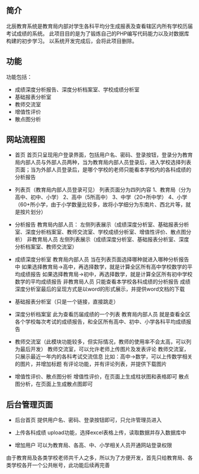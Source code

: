 ﻿## 简介

北辰教育系统是教育局内部对学生各科平均分生成报表及查看辖区内所有学校历届考试成绩的系统。
此项目目的是为了锻炼自己的PHP编写代码能力以及对数据库构建的初步学习。
以系统开发完成后，会将此项目删除。

## 功能

功能包括：

*  成绩深度分析报告、深度分析档案室、学校成绩分析室
*  基础报表分析室
*  教师交流室
*  增值性评价
*  散点图分析

## 网站流程图

* 首页
首页只呈现用户登录界面，包括用户名、密码、登录按钮，登录分为教育局内部人员与外部人员两种，当为教育局内部人员登录后，进入学校选择列表页面；当为外部人员登录后，是哪个学校的老师只能看本学校内的各科成绩的分析报告

* 列表页（教育局内部人员登录可见）
列表页面分为四列内容
1、教育局（分为高中、初中、小学）
2、高中（5所高中）
3、中学（20+所中学）
4、小学（60+所小学，由于小学数量比较多，故将小学细分为东南片、西北片等，就是按片划分）

* 分析报告
教育局内部人员：
左侧列表展示（成绩深度分析室、基础报表分析室、深度分析档案室、教师交流室、学校成绩分析室、增值性评价、散点图分析）
非教育局人员
左侧列表展示（成绩深度分析室、基础报表分析室、深度分析档案室、教师交流室）

* 成绩深度分析室
教育局内部人员
当在列表页面选择哪种就进入哪种分析报告中
如果选择教育局->高中，再选择数学，就是计算全区所有高中学校数学的平均成绩报告
如果选择教育局->初中，再选择数学，就是计算全区所有初中学校数学的平均成绩报告
非教育局人员
只能查看本学校各科成绩的分析报告
成绩深度分析室最后的呈现方式是以word的形式展示，并提供word文档的下载

* 基础报表分析室（只是一个链接，直接跳走）

* 深度分析档案室
此为查看历届成绩的一个列表
教育局内部人员
就是查看全区各个学校每次考试的成绩报告，和全区所有高中、初中、小学各科平均成绩报告

* 教师交流室（此模块功能较多，但实际情况，教师的使用率不会太高，可以列为最后开发）
教师交流室，可以允许老师上传图片及发表评论
教师交流室，只展示最近一年内的各科考试交流信息
比如：高中->数学，可以上传数学相关的图片，并增加标题
有评论功能，并有评论列表，并提供下载图片

* 增值性评价、散点图分析
增值性评价，在页面上生成柱状图和表格即可
散点图分析，在页面上生成散点图即可


## 后台管理页面

* 后台首页
提供用户名、密码、登录按钮即可，只允许管理员进入

* 上传各科成绩
upload功能，选择excel表格上传，读取数据并存入数据库中

* 增加用户
可以为教育局、各高、中、小学相关人员开通网站登录权限

由于教育局及各类学校老师共千人之多，所以为了方便开发，首先只给教育局、各类学校各开一个公共帐号，此功能后续再完善
